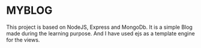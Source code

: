 # MYBLOG
This project is based on NodeJS, Express and MongoDb. It is a simple Blog made during the learning purpose. And I have used ejs as a template engine for the views.
